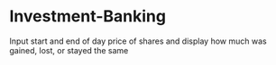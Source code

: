 # Investment-Banking
Input start and end of day price of shares and display how much was gained, lost, or stayed the same
